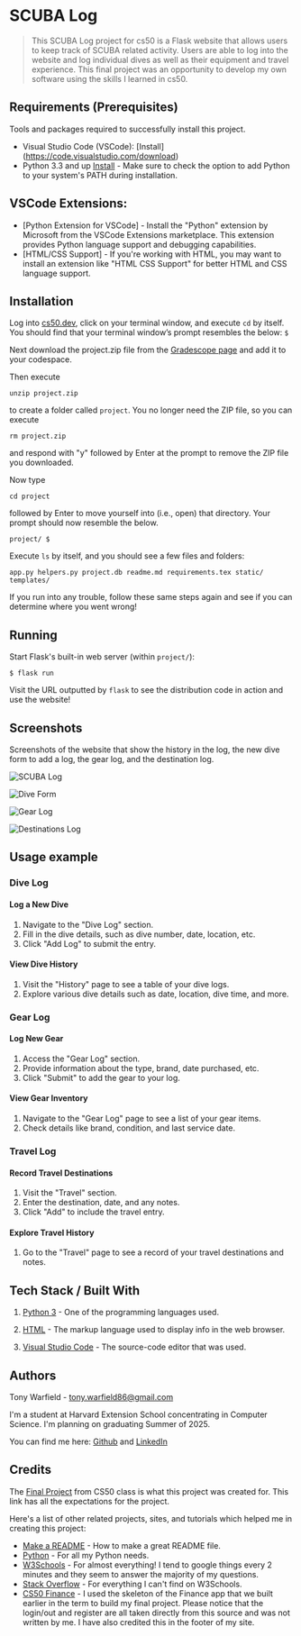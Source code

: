 # SCUBA Log
> This SCUBA Log project for cs50 is a Flask website that allows users to keep track of SCUBA related activity. Users are able to log into the website and log individual dives as well as their equipment and travel experience. This final project was an opportunity to develop my own software using the skills I learned in cs50.


## Requirements  (Prerequisites)
Tools and packages required to successfully install this project.
* Visual Studio Code (VSCode): [Install] (https://code.visualstudio.com/download)
* Python 3.3 and up [Install](https://www.python.org/downloads/) - Make sure to check the option to add Python to your system's PATH during installation.

## VSCode Extensions:
* [Python Extension for VSCode] - Install the "Python" extension by Microsoft from the VSCode Extensions marketplace. This extension provides Python language support and debugging capabilities.
* [HTML/CSS Support] - If you're working with HTML, you may want to install an extension like "HTML CSS Support" for better HTML and CSS language support.


## Installation
Log into [cs50.dev](cs50.dev), click on your terminal window, and execute `cd` by itself. You should find that your terminal window’s prompt resembles the below:
`$`

Next download the project.zip file from the [Gradescope page](https://www.gradescope.com/courses/564772) and add it to your codespace.

Then execute

`unzip project.zip`

to create a folder called `project`. You no longer need the ZIP file, so you can execute

`rm project.zip`

and respond with "y" followed by Enter at the prompt to remove the ZIP file you downloaded.

Now type

`cd project`

followed by Enter to move yourself into (i.e., open) that directory. Your prompt should now resemble the below.

`project/ $`

Execute `ls` by itself, and you should see a few files and folders:

`app.py helpers.py project.db readme.md requirements.tex static/ templates/`

If you run into any trouble, follow these same steps again and see if you can determine where you went wrong!

## Running

Start Flask's built-in web server (within `project/`):

`$ flask run`

Visit the URL outputted by `flask` to see the distribution code in action and use the website!

## Screenshots
Screenshots of the website that show the history in the log, the new dive form to add a log, the gear log, and the destination log.

![SCUBA Log](https://drive.google.com/file/d/12I5W0WQs053lfoGZLOrNGByFsPiciUsB/view?usp=sharing)


![Dive Form](https://drive.google.com/file/d/1amRknwHFyhr-HqHnb8c-ZJPMwPMvdDXa/view?usp=sharing)


![Gear Log](https://drive.google.com/file/d/1Mz0dXYygSp_7pvUz6VrJ_PaV1Pzpidwm/view?usp=sharing)


![Destinations Log](https://drive.google.com/file/d/1XhVYgD_L3xScT9wFN5XoT4YTzckBlT7r/view?usp=sharing)


## Usage example
### Dive Log
#### Log a New Dive

1. Navigate to the "Dive Log" section.
2. Fill in the dive details, such as dive number, date, location, etc.
3. Click "Add Log" to submit the entry.

#### View Dive History

1. Visit the "History" page to see a table of your dive logs.
2. Explore various dive details such as date, location, dive time, and more.

### Gear Log

#### Log New Gear

1. Access the "Gear Log" section.
2. Provide information about the type, brand, date purchased, etc.
3. Click "Submit" to add the gear to your log.

#### View Gear Inventory

1. Navigate to the "Gear Log" page to see a list of your gear items.
2. Check details like brand, condition, and last service date.

### Travel Log

#### Record Travel Destinations

1. Visit the "Travel" section.
2. Enter the destination, date, and any notes.
3. Click "Add" to include the travel entry.

#### Explore Travel History

1. Go to the "Travel" page to see a record of your travel destinations and notes.


## Tech Stack / Built With
1. [Python 3](https://www.python.org/download/releases/3.0/) - One of the programming languages used.

2. [HTML](https://developer.mozilla.org/en-US/docs/Learn/Getting_started_with_the_web/HTML_basics) - The markup language used to display info in the web browser.

3. [Visual Studio Code](https://code.visualstudio.com/) - The source-code editor that was used.


## Authors
Tony Warfield - tony.warfield86@gmail.com

I'm a student at Harvard Extension School concentrating in Computer Science. I'm planning on graduating Summer of 2025.

You can find me here:
[Github](https://github.com/aaphid256) and
[LinkedIn](https://www.linkedin.com/in/tonywarfieldta/)

## Credits
The [Final Project](https://cs50.harvard.edu/extension/2023/fall/project/) from CS50 class is what this project was created for. This link has all the expectations for the project.

Here's a list of other related projects, sites, and tutorials which helped me in creating this project:

- [Make a README](https://medium.com/@sagarganiga468/how-to-create-a-stunning-readme-md-edf1c74b6a46) - How to make a great README file.
- [Python](https://www.python.org) - For all my Python needs.
- [W3Schools](https://www.w3schools.com/) - For almost everything! I tend to google things every 2 minutes and they seem to answer the majority of my questions.
- [Stack Overflow](https://stackoverflow.com/) - For everything I can't find on W3Schools.
- [CS50 Finance](https://cs50.harvard.edu/extension/2023/fall/psets/9/finance/) - I used the skeleton of the Finance app that we built earlier in the term to build my final project. Please notice that the login/out and register are all taken directly from this source and was not written by me. I have also credited this in the footer of my site.
